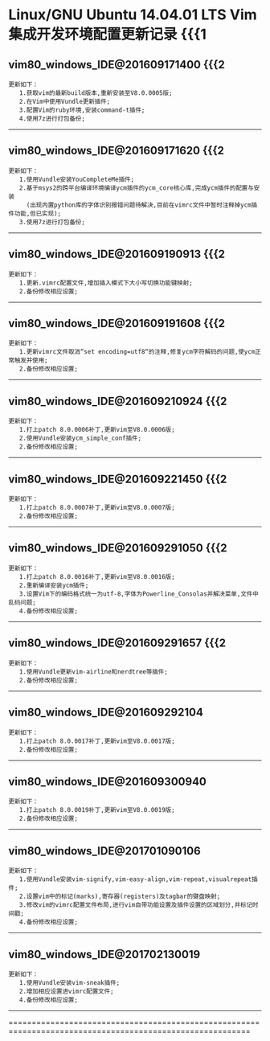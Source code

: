 

Linux/GNU Ubuntu 14.04.01 LTS Vim集成开发环境配置更新记录			{{{1
==========================================================================================================

vim80_windows_IDE@201609171400        	{{{2
-----------------------------------------------------------------------------------------------------------

	更新如下：
       1.获取vim的最新build版本,重新安装至V8.0.0005版;
       2.在Vim中使用Vundle更新插件;
       3.配置Vim的ruby环境,安装command-t插件;
       4.使用7z进行打包备份;
-----------------------------------------------------------------------------------------------------------

vim80_windows_IDE@201609171620        	{{{2
-----------------------------------------------------------------------------------------------------------

	更新如下：
       1.使用Vundle安装YouCompleteMe插件;
       2.基于msys2的跨平台编译环境编译ycm插件的ycm_core核心库,完成ycm插件的配置与安装
         (出现内置python库的字体识别报错问题待解决,目前在vimrc文件中暂时注释掉ycm插件功能,但已实现);
       3.使用7z进行打包备份;
-----------------------------------------------------------------------------------------------------------

vim80_windows_IDE@201609190913        	{{{2
-----------------------------------------------------------------------------------------------------------

	更新如下：
       1.更新.vimrc配置文件,增加插入模式下大小写切换功能键映射;
       2.备份修改相应设置;
-----------------------------------------------------------------------------------------------------------

vim80_windows_IDE@201609191608        	{{{2
-----------------------------------------------------------------------------------------------------------

	更新如下：
       1.更新vimrc文件取消“set encoding=utf8“的注释,修复ycm字符解码的问题,使ycm正常触发并使用;
       2.备份修改相应设置;
-----------------------------------------------------------------------------------------------------------

vim80_windows_IDE@201609210924        	{{{2
-----------------------------------------------------------------------------------------------------------

	更新如下：
       1.打上patch 8.0.0006补丁,更新vim至V8.0.0006版;
       2.使用Vundle安装ycm_simple_conf插件;
       2.备份修改相应设置;
-----------------------------------------------------------------------------------------------------------

vim80_windows_IDE@201609221450        	{{{2
-----------------------------------------------------------------------------------------------------------

	更新如下：
       1.打上patch 8.0.0007补丁,更新vim至V8.0.0007版;
       2.备份修改相应设置;
-----------------------------------------------------------------------------------------------------------

vim80_windows_IDE@201609291050        	{{{2
-----------------------------------------------------------------------------------------------------------

	更新如下：
       1.打上patch 8.0.0016补丁,更新vim至V8.0.0016版;
       2.重新编译安装ycm插件;
       3.设置Vim下的编码格式统一为utf-8,字体为Powerline_Consolas并解决菜单,文件中乱码问题;
       4.备份修改相应设置;
-----------------------------------------------------------------------------------------------------------

vim80_windows_IDE@201609291657        	{{{2
-----------------------------------------------------------------------------------------------------------

	更新如下：
       1.使用Vundle更新vim-airline和nerdtree等插件;
       2.备份修改相应设置;
-----------------------------------------------------------------------------------------------------------

vim80_windows_IDE@201609292104
-----------------------------------------------------------------------------------------------------------

	更新如下：
       1.打上patch 8.0.0017补丁,更新vim至V8.0.0017版;
       2.备份修改相应设置;
-----------------------------------------------------------------------------------------------------------

vim80_windows_IDE@201609300940
-----------------------------------------------------------------------------------------------------------

	更新如下：
       1.打上patch 8.0.0019补丁,更新vim至V8.0.0019版;
       2.备份修改相应设置;
-----------------------------------------------------------------------------------------------------------
vim80_windows_IDE@201701090106
-----------------------------------------------------------------------------------------------------------

	更新如下：
       1.使用Vundle安装vim-signify,vim-easy-align,vim-repeat,visualrepeat插件;
       2.设置vim中的标记(marks),寄存器(registers)及tagbar的键盘映射;
       3.修改vim的vimrc配置文件布局,进行vim自带功能设置及插件设置的区域划分,并标记时间戳;
       4.备份修改相应设置;
-----------------------------------------------------------------------------------------------------------

vim80_windows_IDE@201702130019
-----------------------------------------------------------------------------------------------------------

	更新如下：
       1.使用Vundle安装vim-sneak插件;
       2.增加相应设置进vimrc配置文件;
       4.备份修改相应设置;
-----------------------------------------------------------------------------------------------------------
==========================================================================================================
